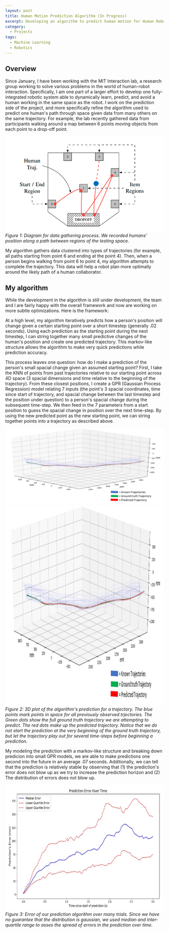 ```yaml
---
layout: post
title: Human Motion Prediction Algorithm (In Progress)
excerpt: Developing an algorithm to predict human motion for Human Robot Interaction.<br><br>
category:
  - Projects
tags:
  - Machine Learning
  - Robotics
---
```


## Overview

Since January, I have been working with the MIT Interaction lab, a research group working to solve various problems in the world of human-robot interaction.  Specifically, I am one part of a larger effort to develop one fully-integrated robotic system able to dynamically learn, predict, and avoid a human working in the same space as the robot.  I work on the prediction side of the project, and more specifically refine the algorithm used to predict one human's path through space given data from many others on the same trajectory.  For example, the lab recently gathered data from participants walking around a map between 6 points moving objects from each point to a drop-off point.  

![Testing Layout](/assets/img/Human-Prediction/Test-Layout.png)
*Figure 1: Diagram for data gathering process.  We recorded humans' position along a path between regions of the testing space.*

My algorithm gathers data clustered into types of trajectories (for example, all paths starting from point 6 and ending at the point 4).  Then, when a person begins walking from point 6 to point 4, my algorithm attempts to complete the trajectory.  This data will help a robot plan more optimally around the likely path of a human collaborator.  

## My algorithm
While the development in the algorithm is still under development, the team and I are fairly happy with the overall framework and now are working on more subtle optimizations.  Here is the framework:

At a high level, my algorithm iteratively predicts how a person's position will change given a certain starting point over a short timestep (generally .02 seconds).  Using each prediction as the starting point during the next timestep, I can string together many small predictive changes of the human's position and create one predicted trajectory. This markov-like structure allows the algorithm to make very quick predictions while prediction accuracy.

This process leaves one question: how do I make a prediction of the person's small spacial change given an assumed starting point? First, I take the KNN of points from past trajectories relative to our starting point across 4D space (3 spacial dimensions and time relative to the beginning of the trajectory).  From these closest positions, I create a GPR (Gaussian Process Regression) model relating 7 inputs (the point's 3 spacial coordinates, time since start of trajectory, and spacial change between the last timestep and the position under question) to a person's spacial change during the subsequent time-step.  We then feed in the 7 parameters from a start position to guess the spacial change in position over the next time-step. By using the new predicted point as the new starting point, we can string together points into a trajectory as described above.  

![Prediction](/assets/img/Human-Prediction/Prediction.JPG)
<img src="/assets/img/Human-Prediction/Prediction.JPG"
     alt="Prediction"
     style="float: center; margin-right: 10px; width: 1328px; height: 637px" />
     <!-- 1328 x 637 -->
*Figure 2: 3D plot of the algorithm's prediction for a trajectory.  The blue points mark points in space for all previously observed trjectories.  The Green dots show the full ground truth trajectory we are attempting to predict.  The red dots make up the predicted trajectory. Notice that we do not start the prediction at the very beginning of the ground truth trajectory, but let the trajectory play out for several time-steps before beginning a prediction.*

My modeling the prediction with a markov-like structure and breaking down predicion into small GPR models, we are able to make predictions one second into the future in an average .07 seconds.  Additionally, we can tell that the prediction is relatively stable by observing that (1) the prediction's error does not blow up as we try to increase the prediction horizon and (2) The distribution of errors does not blow up.  

<!-- ![Prediction Error](/assets/img/Human-Prediction/Prediction_Error.JPG) -->
<img src="/assets/img/Human-Prediction/Prediction_Error.JPG"
     alt="Prediction error"
     style="float: center; margin-right: 10px; width: 1119px; height: 400px" />
*Figure 3: Error of our prediction algorithm over many trials.  Since we have no guarantee that the distribution is gaussian, we used median and inter-quartile range to asses the spread of errors in the prediction over time.*